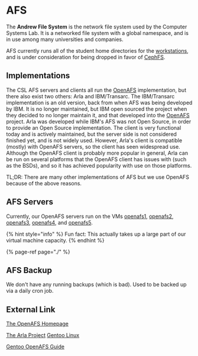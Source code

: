 # AFS

The **Andrew File System** is the network file system used by the Computer Systems Lab. It is a networked file system with a global namespace, and is in use among many universities and companies.

AFS currently runs all of the student home directories for the [workstations](../../../services/workstations/), and is under consideration for being dropped in favor of [CephFS](../ceph/cephfs.md).

## Implementations

The CSL AFS servers and clients all run the [OpenAFS](openafs.md) implementation, but there also exist two others: Arla and IBM/Transarc. The IBM/Transarc implementation is an old version, back from when AFS was being developed by IBM. It is no longer maintained, but IBM open sourced the project when they decided to no longer maintain it, and that developed into the [OpenAFS](openafs.md) project. Arla was developed while IBM's AFS was not Open Source, in order to provide an Open Source implementation. The client is very functional today and is actively maintained, but the server side is not considered finished yet, and is not widely used. However, Arla's client is compatible \(mostly\) with OpenAFS servers, so the client has seen widespread use. Although the OpenAFS client is probably more popular in general, Arla can be run on several platforms that the OpenAFS client has issues with \(such as the BSDs\), and so it has achieved popularity with use on those platforms.

TL;DR: There are many other implementations of AFS but we use OpenAFS because of the above reasons.

## AFS Servers

Currently, our OpenAFS servers run on the VMs [openafs1](../../../machines/vm-servers/gorgona.md), [openafs2](../../../machines/vm-servers/galapagos.md), [openafs3](../../../machines/vm-servers/antipodes.md), [openafs4](../../../machines/vm-servers/chatham.md), and [openafs5](../../../machines/vm-servers/cocos.md). 

{% hint style="info" %}
Fun fact: This actually takes up a large part of our virtual machine capacity.
{% endhint %}

{% page-ref page="./" %}

## AFS Backup

We don't have any running backups \(which is bad\). Used to be backed up via a daily cron job.

## External Link

[The OpenAFS Homepage](http://www.openafs.org/) 

[The Arla Project](http://www.stacken.kth.se/projekt/arla/) [Gentoo Linux ](http://www.gentoo.org/doc/en/openafs.xml)

[Gentoo OpenAFS Guide](http://www.gentoo.org/doc/en/openafs.xml)

